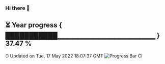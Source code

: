 ### Hi there 👋
⏳ Year progress { ███████████▁▁▁▁▁▁▁▁▁▁▁▁▁▁▁▁▁▁▁ } 37.47 %
---
⏰ Updated on Tue, 17 May 2022 18:07:37 GMT
![Progress Bar CI](https://github.com/Moyi321/Moyi321/workflows/Progress%20Bar%20CI/badge.svg)
